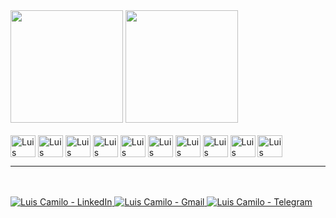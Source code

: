 <div>
  <img height="180em" src="https://github-readme-stats.vercel.app/api?username=lhenriquegomescamilo&theme=darcula&show_icons=true" />
  <img height="180em" src="https://github-readme-stats.vercel.app/api/top-langs/?username=lhenriquegomescamilo&layout=compact&langs_count=16&hide=javascript,html,scss,css,groovy&theme=darcula" />
</div>
<br>
<div style="display: inline-block; cursor: pointer">
  <img align="center" height="35" width="40" alt="Luis Camilo - Kotlin" src="https://cdn.jsdelivr.net/gh/devicons/devicon/icons/kotlin/kotlin-original.svg" >
  <img align="center" height="35" width="40" alt="Luis Camilo - Java" src="https://cdn.jsdelivr.net/gh/devicons/devicon/icons/java/java-original.svg" >
  <img align="center" height="35" width="40" alt="Luis Camilo - TypeScript" src="https://cdn.jsdelivr.net/gh/devicons/devicon/icons/typescript/typescript-original.svg" >
  <img align="center" height="35" width="40" alt="Luis Camilo - Spring" src="https://cdn.jsdelivr.net/gh/devicons/devicon/icons/spring/spring-original.svg" >
  <img align="center" height="35" width="40" alt="Luis Camilo - NestJs" src="https://cdn.jsdelivr.net/gh/devicons/devicon/icons/nestjs/nestjs-plain.svg" >
  <img align="center" height="35" width="40" alt="Luis Camilo - Angular" src="https://cdn.jsdelivr.net/gh/devicons/devicon/icons/angularjs/angularjs-plain.svg" >
  <img align="center" height="35" width="40" alt="Luis Camilo - ReactiveX" src="https://rxjs.dev/generated/images/marketing/home/Rx_Logo-512-512.png" >
  <img align="center" height="35" width="40" alt="Luis Camilo - Apache Kafka" src="https://cdn.jsdelivr.net/gh/devicons/devicon/icons/apachekafka/apachekafka-original.svg" >
  <img align="center" height="35" width="40" alt="Luis Camilo - PostgreSQL" src="https://cdn.jsdelivr.net/gh/devicons/devicon/icons/postgresql/postgresql-original.svg" >
  <img align="center" height="35" width="40" alt="Luis Camilo - Linux" src="https://cdn.jsdelivr.net/gh/devicons/devicon/icons/linux/linux-original.svg" >
</div>

---

<br>
<br>
<div>
  <a href="https://www.linkedin.com/in/luis-camilo-000192105" target="_blank">
    <img src="https://img.shields.io/badge/LinkedIn-0077B5?style=for-the-badge&logo=linkedin&logoColor=white" alt="Luis Camilo - LinkedIn">
  </a>
  <a href="mailto:lhenriquegomescamilo@gmail.com" target="_blank">
    <img src="https://img.shields.io/badge/Gmail-D14836?style=for-the-badge&logo=gmail&logoColor=white" alt="Luis Camilo - Gmail">
  </a><a href="https://t.me/lhenriquegomescamilo" target="_blank">
    <img src="https://img.shields.io/badge/Telegram-2CA5E0?style=for-the-badge&logo=telegram&logoColor=white" alt="Luis Camilo - Telegram">
  </a>
</div>
